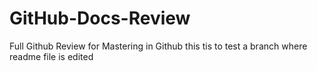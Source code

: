 # GitHub-Docs-Review
Full Github Review for Mastering in Github
this tis to test a branch where readme file is edited
